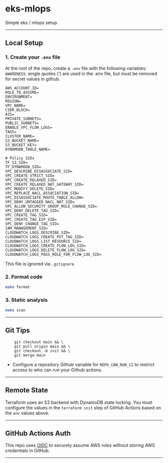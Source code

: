 # eks-mlops
Simple eks / mlops setup

---

## Local Setup

### 1. Create your `.env` file
At the root of the repo, create a `.env` file with the following variables:
`AWARENESS`: single quotes (') are used in the .env file, but must be removed for secret values in github.
```env
AWS_ACCOUNT_ID=
ROLE_TO_ASSUME=
ENVIRONMENT=
REGION=
VPC_NAME=
CIDR_BLOCK=
AZS=
PRIVATE_SUBNETS=
PUBLIC_SUBNETS=
ENABLE_VPC_FLOW_LOGS=
TAGS=
CLUSTER_NAME=
S3_BUCKET_NAME=
S3_BUCKET_KEY=
DYNAMODB_TABLE_NAME=

# Policy SIDs
TF_S3_SID=
TF_DYNAMODB_SID=
VPC_DESCRIBE_DISASSOCIATE_SID=
VPC_CREATE_STRICT_SID=
VPC_CREATE_RELAXED_SID=
VPC_CREATE_RELAXED_NAT_GATEWAY_SID=
VPC_MODIFY_DELETE_SID=
VPC_REPLACE_NACL_ASSOCIATION_SID=
VPC_DISASSOCIATE_ROUTE_TABLE_ALLOW=
VPC_DENY_UNTAGGED_NACL_NAT_SID=
VPC_ALLOW_SECURITY_GROUP_RULE_CHANGE_SID=
VPC_DENY_DELETE_TAG_SID=
VPC_CREATE_TAG_SID=
VPC_CREATE_TAG_EIP_SID=
VPC_DENY_CHANGE_TAG_SID=
IAM_MANAGEMENT_SID=
CLOUDWATCH_LOGS_DESCRIBE_SID=
CLOUDWATCH_LOGS_CREATE_PUT_TAG_SID=
CLOUDWATCH_LOGS_LIST_RESOURCE_SID=
CLOUDWATCH_LOGS_CREATE_FLOW_LOG_SID=
CLOUDWATCH_LOGS_DELETE_FLOW_LOG_SID=
CLOUDWATCH_LOGS_PASS_ROLE_FOR_FLOW_LOG_SID=
```
This file is ignored via `.gitignore`.

### 2. Format code
```bash
make format
```

### 3. Static analysis
```bash
make scan
```

---

## Git Tips
```shell
    git checkout main && \
    git pull origin main && \
    git checkout -b init && \
    git merge main
```
- Configure a repository Github variable for `REPO_CAN_RUN_CI` to restrict access to who can run your Github actions.
---

## Remote State

Terraform uses an S3 backend with DynamoDB state locking. You must configure the values in the `terraform init` step of GitHub Actions based on the `env` values above.

---

## GitHub Actions Auth

This repo uses [OIDC](https://docs.aws.amazon.com/IAM/latest/UserGuide/id_roles_providers_create_oidc.html) to securely assume AWS roles without storing AWS credentials in GitHub.

---